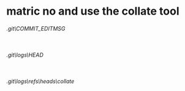 # matric no and use the collate tool
###### .git\COMMIT_EDITMSG
``` 

```
###### .git\logs\HEAD
``` 

```
###### .git\logs\refs\heads\collate
``` 

```
